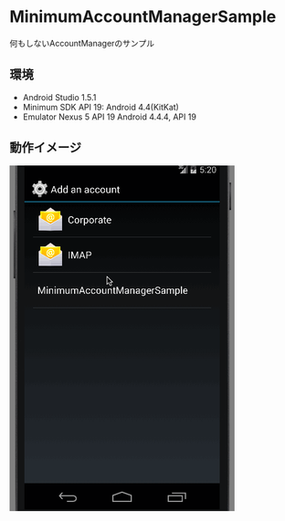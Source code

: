 # MinimumAccountManagerSample

何もしないAccountManagerのサンプル

## 環境

- Android Studio 1.5.1
- Minimum SDK API 19: Android 4.4(KitKat)
- Emulator Nexus 5 API 19 Android 4.4.4, API 19

## 動作イメージ

![デモ](./demo.gif)
